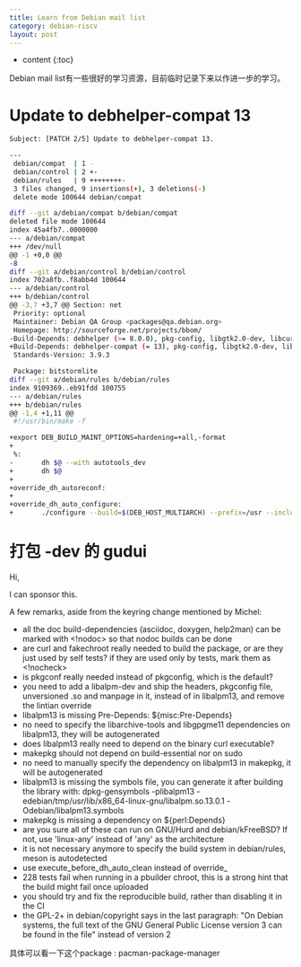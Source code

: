 ```yaml
---
title: Learn from Debian mail list 
category: debian-riscv
layout: post
---
```

* content
{:toc}

Debian mail list有一些很好的学习资源，目前临时记录下来以作进一步的学习。

#  Update to debhelper-compat 13
```bash
Subject: [PATCH 2/5] Update to debhelper-compat 13.

---
 debian/compat  | 1 -
 debian/control | 2 +-
 debian/rules   | 9 ++++++++-
 3 files changed, 9 insertions(+), 3 deletions(-)
 delete mode 100644 debian/compat

diff --git a/debian/compat b/debian/compat
deleted file mode 100644
index 45a4fb7..0000000
--- a/debian/compat
+++ /dev/null
@@ -1 +0,0 @@
-8
diff --git a/debian/control b/debian/control
index 702a8fb..f8abb4d 100644
--- a/debian/control
+++ b/debian/control
@@ -3,7 +3,7 @@ Section: net
 Priority: optional
 Maintainer: Debian QA Group <packages@qa.debian.org>
 Homepage: http://sourceforge.net/projects/bbom/
-Build-Depends: debhelper (>= 8.0.0), pkg-config, libgtk2.0-dev, libcurl4-gnutls-dev, autotools-dev
+Build-Depends: debhelper-compat (= 13), pkg-config, libgtk2.0-dev, libcurl4-gnutls-dev
 Standards-Version: 3.9.3

 Package: bitstormlite
diff --git a/debian/rules b/debian/rules
index 9109369..eb91fdd 100755
--- a/debian/rules
+++ b/debian/rules
@@ -1,4 +1,11 @@
 #!/usr/bin/make -f

+export DEB_BUILD_MAINT_OPTIONS=hardening=+all,-format
+
 %:
-       dh $@ --with autotools_dev
+       dh $@
+
+override_dh_autoreconf:
+
+override_dh_auto_configure:
+       ./configure --build=$(DEB_HOST_MULTIARCH) --prefix=/usr --includedir=\${prefix}/include --mandir=\${prefix}/share/man --infodir=\${prefix}/share/info --sysconfdir=/etc --localstatedir=/var --disable-option-checking --disable-silent-rules --libdir=\${prefix}/lib/$(DEB_HOST_MULTIARCH) --disable-maintainer-mode --disable-dependency-tracking

```

# 打包 -dev 的 gudui

Hi,

I can sponsor this.

A few remarks, aside from the keyring change mentioned by Michel:

- all the doc build-dependencies (asciidoc, doxygen, help2man) can be
marked with <!nodoc> so that nodoc builds can be done
- are curl and fakechroot really needed to build the package, or are
they just used by self tests? if they are used only by tests, mark them
as <!nocheck>
- is pkgconf really needed instead of pkgconfig, which is the default?
- you need to add a libalpm-dev and ship the headers, pkgconfig file,
unversioned .so and manpage in it, instead of in libalpm13, and remove
the lintian override
- libalpm13 is missing Pre-Depends: ${misc:Pre-Depends}
- no need to specify the libarchive-tools and libgpgme11 dependencies
on libalpm13, they will be autogenerated
- does libalpm13 really need to depend on the binary curl executable?
- makepkg should not depend on build-essential nor on sudo
- no need to manually specify the dependency on libalpm13 in makepkg,
it will be autogenerated
- libalpm13 is missing the symbols file, you can generate it after
building the library with:
   dpkg-gensymbols -plibalpm13 -edebian/tmp/usr/lib/x86_64-linux-gnu/libalpm.so.13.0.1 -Odebian/libalpm13.symbols
- makepkg is missing a dependency on ${perl:Depends}
- are you sure all of these can run on GNU/Hurd and debian/kFreeBSD? If
not, use 'linux-any' instead of 'any' as the architecture
- it is not necessary anymore to specify the build system in
debian/rules, meson is autodetected
- use execute_before_dh_auto_clean instead of override_
- 228 tests fail when running in a pbuilder chroot, this is a strong
hint that the build might fail once uploaded
- you should try and fix the reproducible build, rather than disabling
it in the CI
- the GPL-2+ in debian/copyright says in the last paragraph:
   "On Debian systems, the full text of the GNU General Public
    License version 3 can be found in the file"
  instead of version 2

具体可以看一下这个package : pacman-package-manager